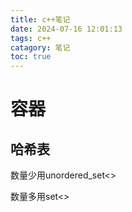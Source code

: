 ```yaml
---
title: c++笔记
date: 2024-07-16 12:01:13
tags: c++
catagory: 笔记
toc: true
---
```


# 容器

## 哈希表

数量少用unordered_set<>

数量多用set<>
